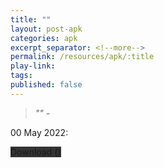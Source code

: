 ```yaml
---
title: ""
layout: post-apk
categories: apk
excerpt_separator: <!--more-->
permalink: /resources/apk/:title
play-link: 
tags:
published: false
---
```


> _"" - <a href=""></a>_

<timestamp>00 May 2022:</timestamp> <!--more-->

<div class="text-center">
    <a class="btn btn-dark btn-block w-100" onclick='apk("")' style="text-decoration: none; background-color: #333;"> Download <b></b> ()</a>
</div>

